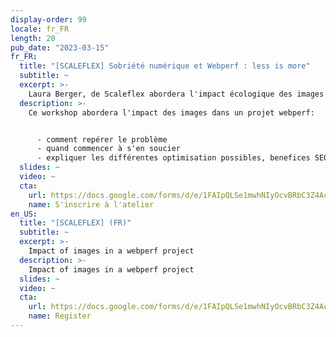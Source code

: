 ```yaml
---
display-order: 99
locale: fr_FR
length: 20
pub_date: "2023-03-15"
fr_FR:
  title: "[SCALEFLEX] Sobriété numérique et Webperf : less is more"
  subtitle: ~
  excerpt: >-
    Laura Berger, de Scaleflex abordera l'impact écologique des images dans un projet webperf.
  description: >-
    Ce workshop abordera l'impact des images dans un projet webperf:


      - comment repérer le problème
      - quand commencer à s'en soucier
      - expliquer les différentes optimisation possibles, benefices SEO, UX
  slides: ~
  video: ~
  cta:
    url: https://docs.google.com/forms/d/e/1FAIpQLSe1mwhNIyOcvBRbC3Z4AcNH66dsAYYBi40tx-gTGG6gWe8BJQ/viewform?usp=sf_link
    name: S'inscrire à l'atelier
en_US:
  title: "[SCALEFLEX] (FR)"
  subtitle: ~
  excerpt: >-
    Impact of images in a webperf project
  description: >-
    Impact of images in a webperf project
  slides: ~
  video: ~
  cta:
    url: https://docs.google.com/forms/d/e/1FAIpQLSe1mwhNIyOcvBRbC3Z4AcNH66dsAYYBi40tx-gTGG6gWe8BJQ/viewform?usp=sf_link
    name: Register
---
```


